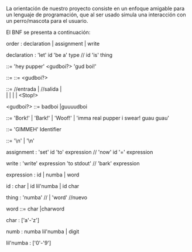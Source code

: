 La orientación de nuestro proyecto consiste en un enfoque amigable para un lenguaje de programación, que al ser usado simula una interacción con un perro/mascota para el usuario.

El BNF se presenta a continuación:

order		: declaration
		| assignment
		| write

declaration	: 'let' id 'be a' type   // id 'is' thing

<Program> ::= 'hey pupper' <nl> <gudboi?><nl><Statements> 'gud boi!'

<Statements>    ::= <Statements>::= <Statement><nl><gudboi?><nl><Statements>

<Statement>    ::= <Read>  //entrada
            | <Bark>                //salida
            | <PlayDeadForReal>         
            | <PlayDead>
            | <Conditional>
            | <RollOver>
            | <Stop!>
            
<gudboi?>   ::= badboi
        |guuuudboi
        
<Bark>        ::= 'Bork!'
    | 'Bark!'
    | 'Woof!'
    | 'imma real pupper i swear! guau guau'
    
<Read> ::= 'GIMMEH' <ReadOp> Identifier
            
<nl>         ::= '\n' <nl>
            | '\n'

assignment	: 'set' id 'to' expression // 'now' id '=' expression

write		: 'write' expression 'to stdout' // 'bark' expression 

expression	: id
		| numba
		| word

id		: char
		| id lil'numba
		| id char

thing		: 'numba' // 
		| 'word'  //nuevo

word ::= char
        |charword

char		: ['a'-'z']

numb		: numba lil'numba
		| digit

lil'numba	: ['0'-'9']






